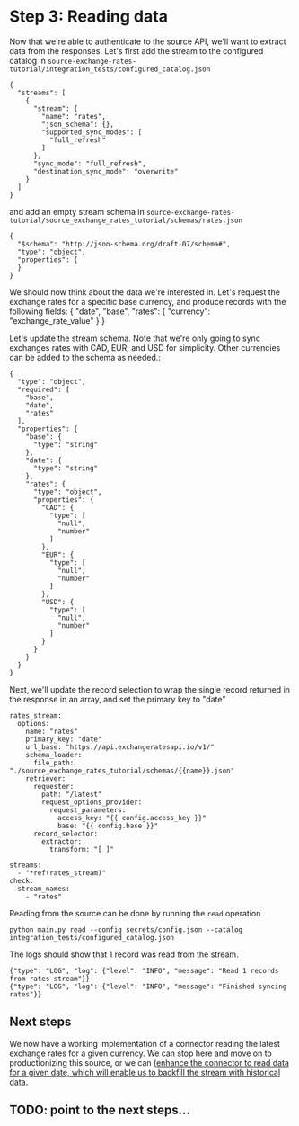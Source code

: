 # Step 3: Reading data

Now that we're able to authenticate to the source API, we'll want to extract data from the responses.
Let's first add the stream to the configured catalog in `source-exchange-rates-tutorial/integration_tests/configured_catalog.json`
```
{
  "streams": [
    {
      "stream": {
        "name": "rates",
        "json_schema": {},
        "supported_sync_modes": [
          "full_refresh"
        ]
      },
      "sync_mode": "full_refresh",
      "destination_sync_mode": "overwrite"
    }
  ]
}

```

and add an empty stream schema in `source-exchange-rates-tutorial/source_exchange_rates_tutorial/schemas/rates.json`
```
{
  "$schema": "http://json-schema.org/draft-07/schema#",
  "type": "object",
  "properties": {
  }
}
```

We should now think about the data we're interested in.
Let's request the exchange rates for a specific base currency, and produce records with the following fields:
{
  "date",
  "base",
  "rates": {
    "currency": "exchange_rate_value"
  }
}

Let's update the stream schema. Note that we're only going to sync exchanges rates with CAD, EUR, and USD for simplicity. Other currencies can be added to the schema as needed.:
```
{
  "type": "object",
  "required": [
    "base",
    "date",
    "rates"
  ],
  "properties": {
    "base": {
      "type": "string"
    },
    "date": {
      "type": "string"
    },
    "rates": {
      "type": "object",
      "properties": {
        "CAD": {
          "type": [
            "null",
            "number"
          ]
        },
        "EUR": {
          "type": [
            "null",
            "number"
          ]
        },
        "USD": {
          "type": [
            "null",
            "number"
          ]
        }
      }
    }
  }
}
```

Next, we'll update the record selection to wrap the single record returned in the response in an array,
and set the primary key to "date"
```
rates_stream:
  options:
    name: "rates"
    primary_key: "date"
    url_base: "https://api.exchangeratesapi.io/v1/"
    schema_loader:
      file_path: "./source_exchange_rates_tutorial/schemas/{{name}}.json"
    retriever:
      requester:
        path: "/latest"
        request_options_provider:
          request_parameters:
            access_key: "{{ config.access_key }}"
            base: "{{ config.base }}"
      record_selector:
        extractor:
          transform: "[_]"

streams:
  - "*ref(rates_stream)"
check:
  stream_names:
    - "rates"
```

Reading from the source can be done by running the `read` operation
```
python main.py read --config secrets/config.json --catalog integration_tests/configured_catalog.json
```

The logs should show that 1 record was read from the stream.
```
{"type": "LOG", "log": {"level": "INFO", "message": "Read 1 records from rates stream"}}
{"type": "LOG", "log": {"level": "INFO", "message": "Finished syncing rates"}}
```

## Next steps
We now have a working implementation of a connector reading the latest exchange rates for a given currency.
We can stop here and move on to productionizing this source,
 or we can ([enhance the connector to read data for a given date, which will enable us to backfill the stream with historical data.](5-iterating.md)
## TODO: point to the next steps...